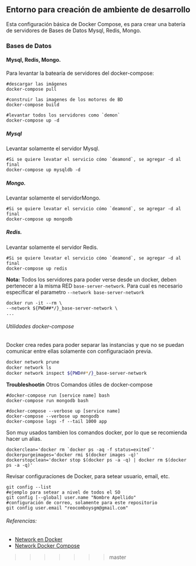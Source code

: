 ## Entorno para creación de ambiente de desarrollo
Esta configuración básica de Docker Compose, es para crear una batería de servidores de Bases de Datos Mysql, Redis, Mongo.

### Bases de Datos
####  Mysql, Redis, Mongo.
Para levantar la batearía de servidores del docker-compose:
```
#descargar las imágenes
docker-compose pull

#construir las imagenes de los motores de BD
docker-compose build

#levantar todos los servidores como `demon`
docker-compose up -d
```
#####  Mysql
Levantar solamente el servidor Mysql.
```
#Si se quiere levatar el servicio cómo `deamond`, se agregar -d al final
docker-compose up mysqldb -d
```
##### Mongo.
Levantar solamente el servidorMongo.
```
#Si se quiere levatar el servicio cómo `deamond`, se agregar -d al final
docker-compose up mongodb
```
#####  Redis.
Levantar solamente el servidor Redis.
```
#Si se quiere levatar el servicio cómo `deamond`, se agregar -d al final
docker-compose up redis
```

**Nota:** Todos los servidores para poder verse desde un docker, deben pertenecer a la misma RED `base-server-network`. Para cual es necesario específicar el parametro `--network base-server-network `
``` 
docker run -it --rm \
--network ${PWD##*/}_base-server-network \
...
```

###### Utilidades docker-compose
Docker crea redes para poder separar las instancias y que no se puedan comunicar entre ellas solamente con configuraciaón previa.
```sh
docker network prune
docker network ls
docker network inspect ${PWD##*/}_base-server-network
```
**Troubleshootin**
Otros Comandos útiles de docker-compose
```
#docker-compose run [service name] bash
docker-compose run mongodb bash

#docker-compose --verbose up [service name]
docker-compose --verbose up mongodb
docker-compose logs -f --tail 1000 app
```

Son muy usados tambien los comandos docker, por lo que se recomienda hacer un alias.
```
dockerclean='docker rm `docker ps -aq -f status=exited`'
dockerpurgeimages='docker rmi $(docker images -q)'
dockerstopclean='docker stop $(docker ps -a -q) | docker rm $(docker ps -a -q)'
```
Revisar configuraciones de Docker, para setear usuario, email, etc.
```
git config --list
#ejemplo para setear a nivel de todos el SO
git config [--global] user.name "Nombre Apellido"
#configuración de correo, solamente para este repositorio
git config user.email "reocomboysgm@gmail.com"
```

###### Referencias:
- [Network en Docker](https://docs.docker.com/network/network-tutorial-standalone/)
- [Network Docker Compose](https://docker-k8s-lab.readthedocs.io/en/latest/docker/docker-compose.html)
>>>>>>> master
